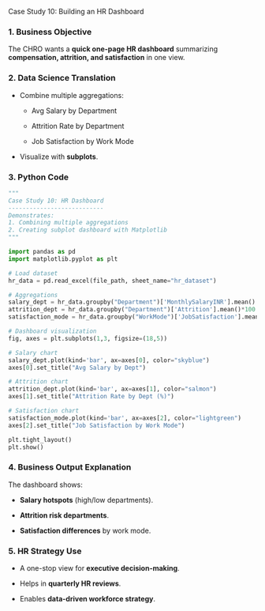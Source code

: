 Case Study 10: Building an HR Dashboard

### 1. Business Objective

The CHRO wants a **quick one-page HR dashboard** summarizing **compensation, attrition, and satisfaction** in one view.

### 2. Data Science Translation

- Combine multiple aggregations:
  
  - Avg Salary by Department
  
  - Attrition Rate by Department
  
  - Job Satisfaction by Work Mode

- Visualize with **subplots**.

### 3. Python Code

```python
"""
Case Study 10: HR Dashboard
---------------------------
Demonstrates:
1. Combining multiple aggregations
2. Creating subplot dashboard with Matplotlib
"""

import pandas as pd
import matplotlib.pyplot as plt

# Load dataset
hr_data = pd.read_excel(file_path, sheet_name="hr_dataset")

# Aggregations
salary_dept = hr_data.groupby("Department")['MonthlySalaryINR'].mean()
attrition_dept = hr_data.groupby("Department")['Attrition'].mean()*100
satisfaction_mode = hr_data.groupby("WorkMode")['JobSatisfaction'].mean()

# Dashboard visualization
fig, axes = plt.subplots(1,3, figsize=(18,5))

# Salary chart
salary_dept.plot(kind='bar', ax=axes[0], color="skyblue")
axes[0].set_title("Avg Salary by Dept")

# Attrition chart
attrition_dept.plot(kind='bar', ax=axes[1], color="salmon")
axes[1].set_title("Attrition Rate by Dept (%)")

# Satisfaction chart
satisfaction_mode.plot(kind='bar', ax=axes[2], color="lightgreen")
axes[2].set_title("Job Satisfaction by Work Mode")

plt.tight_layout()
plt.show()
```

### 4. Business Output Explanation

The dashboard shows:

- **Salary hotspots** (high/low departments).

- **Attrition risk departments**.

- **Satisfaction differences** by work mode.

### 5. HR Strategy Use

- A one-stop view for **executive decision-making**.

- Helps in **quarterly HR reviews**.

- Enables **data-driven workforce strategy**.


